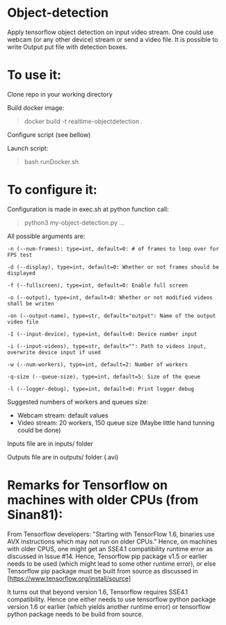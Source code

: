 # Object-detection

Apply tensorflow object detection on input video stream. One could use webcam (or any other device) stream or send a video file. It is possible to write Output put file with detection boxes.

# To use it:

Clone repo in your working directory

Build docker image:

> docker build -t realtime-objectdetection .

Configure script (see bellow)

Launch script:

> bash runDocker.sh

# To configure it:

Configuration is made in exec.sh at python function call:

> python3 my-object-detection.py ...

All possible arguments are:

```
-n (--num-frames): type=int, default=0: # of frames to loop over for FPS test

-d (--display), type=int, default=0: Whether or not frames should be displayed

-f (--fullscreen), type=int, default=0: Enable full screen

-o (--output), type=int, default=0: Whether or not modified videos shall be writen

-on (--output-name), type=str, default="output": Name of the output video file

-I (--input-device), type=int, default=0: Device number input

-i (--input-videos), type=str, default="": Path to videos input, overwrite device input if used

-w (--num-workers), type=int, default=2: Number of workers

-q-size (--queue-size), type=int, default=5: Size of the queue

-l (--logger-debug), type=int, default=0: Print logger debug

```
Suggested numbers of workers and queues size:

- Webcam stream: default values
- Video stream: 20 workers, 150 queue size (Maybe little hand tunning could be done)

Inputs file are in inputs/ folder

Outputs file are in outputs/ folder (.avi)


# Remarks for Tensorflow on machines with older CPUs (from Sinan81):

From Tensorflow developers: "Starting with TensorFlow 1.6, binaries use AVX instructions which may not run on older CPUs." Hence, on machines with older CPUS, one might get an SSE4.1 compatibility runtime error as discussed in Issue #14. Hence, Tensorflow pip package v1.5 or earlier needs to be used (which might lead to some other runtime error), or else Tensorflow pip package must be built from source as discussed in [https://www.tensorflow.org/install/source]

It turns out that beyond version 1.6, Tensorflow requires SSE4.1 compatibility. Hence one either needs to use tensorflow python package version 1.6 or earlier (which yields another runtime error) or tensorflow python package needs to be build from source.
